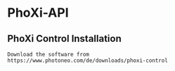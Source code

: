 # PhoXi-API

  ## PhoXi Control Installation
    Download the software from https://www.photoneo.com/de/downloads/phoxi-control
